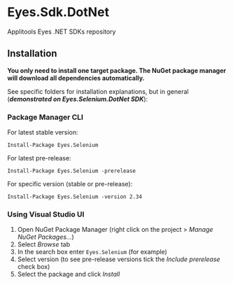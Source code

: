 # Eyes.Sdk.DotNet

Applitools Eyes .NET SDKs repository

## Installation

**You only need to install one target package. The NuGet package manager will download all dependencies automatically.**

See specific folders for installation explanations, but in general (***demonstrated on Eyes.Selenium.DotNet SDK***):

### Package Manager CLI

For latest stable version:

    Install-Package Eyes.Selenium

For latest pre-release:

    Install-Package Eyes.Selenium -prerelease

For specific version (stable or pre-release):

    Install-Package Eyes.Selenium -version 2.34

### Using Visual Studio UI

1. Open NuGet Package Manager (right click on the project > *Manage NuGet Packages...*)
2. Select *Browse* tab
3. In the search box enter `Eyes.Selenium` (for example)
4. Select version (to see pre-release versions tick the *Include prerelease* check box)
5. Select the package and click *Install*
